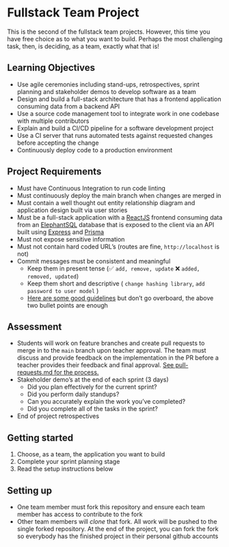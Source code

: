 # Fullstack Team Project

This is the second of the fullstack team projects. However, this time you have free choice as to what you want to build. Perhaps the most challenging task, then, is deciding, as a team, exactly what that is!

## Learning Objectives

- Use agile ceremonies including stand-ups, retrospectives, sprint planning and stakeholder demos to develop software as a team
- Design and build a full-stack architecture that has a frontend application consuming data from a backend API
- Use a source code management tool to integrate work in one codebase with multiple contributors
- Explain and build a CI/CD pipeline for a software development project
- Use a CI server that runs automated tests against requested changes before accepting the change
- Continuously deploy code to a production environment 

## Project Requirements

- Must have Continuous Integration to run code linting
- Must continuously deploy the main branch when changes are merged in
- Must contain a well thought out entity relationship diagram and application design built via user stories
- Must be a full-stack application with a [ReactJS](https://reactjs.org/) frontend consuming data from an [ElephantSQL](https://www.elephantsql.com/) database that is exposed to the client via an API built using [Express](https://expressjs.com/) and [Prisma](https://www.prisma.io/)
- Must not expose sensitive information
- Must not contain hard coded URL’s (routes are fine, `http://localhost` is not)
- Commit messages must be consistent and meaningful
    - Keep them in present tense (✅ `add, remove, update` ❌ `added, removed, updated`)
    - Keep them short and descriptive ( `change hashing library`, `add password to user model` )
    - [Here are some good guidelines](https://reflectoring.io/meaningful-commit-messages/) but don’t go overboard, the above two bullet points are enough

## Assessment

- Students will work on feature branches and create pull requests to merge in to the `main` branch upon teacher approval. The team must discuss and provide feedback on the implementation in the PR before a teacher provides their feedback and final approval. [See pull-requests.md for the process.](./PR-PROCESS.md)
- Stakeholder demo’s at the end of each sprint (3 days)
    - Did you plan effectively for the current sprint?
    - Did you perform daily standups?
    - Can you accurately explain the work you’ve completed?
    - Did you complete all of the tasks in the sprint?
- End of project retrospectives

## Getting started

1. Choose, as a team, the application you want to build
2. Complete your sprint planning stage
3. Read the setup instructions below

## Setting up

- One team member must fork this repository and ensure each team member has access to contribute to the fork
- Other team members will *clone* that fork. All work will be pushed to the single forked repository. At the end of the project, you can fork the fork so everybody has the finished project in their personal github accounts
